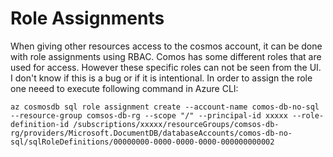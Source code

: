 # Role Assignments

When giving other resources access to the cosmos account, it can be done with role assignments using RBAC. Comos has some different roles that are used for access. However these specific roles can not be seen from the UI. I don't know if this is a bug or if it is intentional. In order to assign the role one neeed to execute following command in Azure CLI:

``
az cosmosdb sql role assignment create --account-name comos-db-no-sql --resource-group comsos-db-rg --scope "/" --principal-id xxxxx --role-definition-id /subscriptions/xxxxx/resourceGroups/comsos-db-rg/providers/Microsoft.DocumentDB/databaseAccounts/comos-db-no-sql/sqlRoleDefinitions/00000000-0000-0000-0000-000000000002
``


